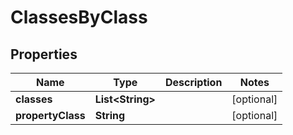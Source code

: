 
# ClassesByClass

## Properties
Name | Type | Description | Notes
------------ | ------------- | ------------- | -------------
**classes** | **List&lt;String&gt;** |  |  [optional]
**propertyClass** | **String** |  |  [optional]



